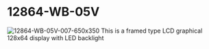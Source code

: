 # 12864-WB-05V
![12864-WB-05V-007-650x350](https://user-images.githubusercontent.com/4562957/141437107-b8f43c7d-2d2f-4060-9b67-9f957d60d92f.jpg)
This is a framed type LCD graphical 128x64 display with LED backlight
